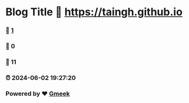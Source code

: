 # Blog Title :link: https://taingh.github.io 
### :page_facing_up: [1](https://taingh.github.io/tag.html) 
### :speech_balloon: 0 
### :hibiscus: 11 
### :alarm_clock: 2024-06-02 19:27:20 
### Powered by :heart: [Gmeek](https://github.com/Meekdai/Gmeek)
